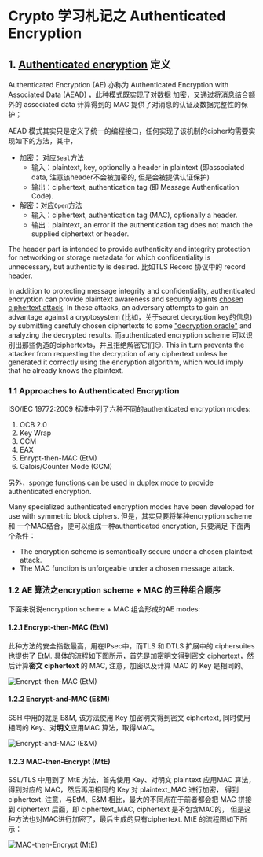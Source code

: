 # Crypto 学习札记之 Authenticated Encryption 

## 1. [Authenticated encryption](https://en.wikipedia.org/wiki/Authenticated_encryption) 定义
Authenticated Encryption (AE) 亦称为 Authenticated Encryption with Associated Data (AEAD) ，此种模式既实现了对数据
加密，又通过将消息结合额外的 associated data 计算得到的 MAC 提供了对消息的认证及数据完整性的保护；

AEAD 模式其实只是定义了统一的编程接口，任何实现了该机制的cipher均需要实现如下的方法，其中，
- 加密： 对应`Seal`方法
  - 输入：plaintext, key, optionally a header in plaintext (即associated data, 注意该header不会被加密的, 但是会被提供认证保护)
  - 输出：ciphertext, authentication tag (即 Message Authentication Code).
- 解密：对应`Open`方法
  - 输入：ciphertext, authentication tag (MAC), optionally a header.
  - 输出：plaintext, an error if the authentication tag does not match the supplied ciphertext or header.

The header part is intended to provide authenticity and integrity protection for networking or storage metadata for which 
confidentiality is unnecessary, but authenticity is desired. 比如TLS Record 协议中的 record header.

In addition to protecting message integrity and confidentiality, authenticated encryption can provide plaintext awareness and
security againts [chosen ciphertext attack](https://en.wikipedia.org/wiki/Chosen-ciphertext_attack).  In these attacks, an 
adversary attempts to gain an advantage against a cryptosystem (比如，关于secret decryption key的信息) by submitting carefuly 
chosen ciphertexts to some ["decryption oracle"](https://en.wikipedia.org/wiki/Padding_oracle_attack) and analyzing the decrypted results.
而authenticated encryption scheme 可以识别出那些伪造的ciphertexts，并且拒绝解密它们😏.  This in turn prevents the attacker from requesting 
the decryption of any ciphertext unless he generated it correctly using the encryption algorithm, which would imply that he already knows
the plaintext. 


### 1.1 Approaches to Authenticated Encryption
ISO/IEC 19772:2009 标准中列了六种不同的authenticated encryption modes:
1. OCB 2.0
2. Key Wrap
3. CCM
4. EAX
5. Enrypt-then-MAC (EtM)
6. Galois/Counter Mode (GCM)

另外，[sponge functions](https://en.wikipedia.org/wiki/Sponge_function) can be used in duplex mode to provide authenticated encryption.

Many specialized authenticated encryption modes have been developed for use with symmetric block ciphers. 
但是，其实只要将某种encryption scheme 和 一个MAC结合，便可以组成一种authenticated encryption, 只要满足
下面两个条件：
- The encryption scheme is semantically secure under a chosen plaintext attack.
- The MAC function is unforgeable under a chosen message attack.

### 1.2 AE 算法之encryption scheme + MAC 的三种组合顺序
下面来说说encryption scheme + MAC 组合形成的AE modes:
#### 1.2.1 Encrypt-then-MAC (EtM)
此种方法的安全指数最高，用在IPsec中，而TLS 和 DTLS 扩展中的 ciphersuites 也提供了 EtM. 
具体的流程如下图所示，首先是加密明文得到密文 ciphertext，然后计算<b>密文 ciphertext</b> 的 MAC, 
注意，加密以及计算 MAC 的 Key 是相同的。

![Encrypt-then-MAC (EtM)](https://upload.wikimedia.org/wikipedia/commons/b/b9/Authenticated_Encryption_EtM.png)


#### 1.2.2 Encrypt-and-MAC (E&M)
SSH 中用的就是 E&M, 该方法使用 Key 加密明文得到密文 ciphertext, 同时使用相同的 Key、对<b>明文</b>应用MAC 算法，取得MAC。

![Encrypt-and-MAC (E&M)](https://upload.wikimedia.org/wikipedia/commons/a/a5/Authenticated_Encryption_EaM.png)


#### 1.2.3 MAC-then-Encrypt (MtE)
SSL/TLS 中用到了 MtE 方法，首先使用 Key、对明文 plaintext 应用MAC 算法，得到对应的 MAC，然后再用相同的 Key 对 plaintext_MAC 进行加密，
得到ciphertext. 注意，与EtM、E&M 相比，最大的不同点在于前者都会把 MAC 拼接到 ciphertext 后面，即 ciphertext_MAC, ciphertext 是不包含MAC的，
但是这种方法也对MAC进行加密了，最后生成的只有ciphertext. MtE 的流程图如下所示：

![MAC-then-Encrypt (MtE)](https://upload.wikimedia.org/wikipedia/commons/a/ac/Authenticated_Encryption_MtE.png)



